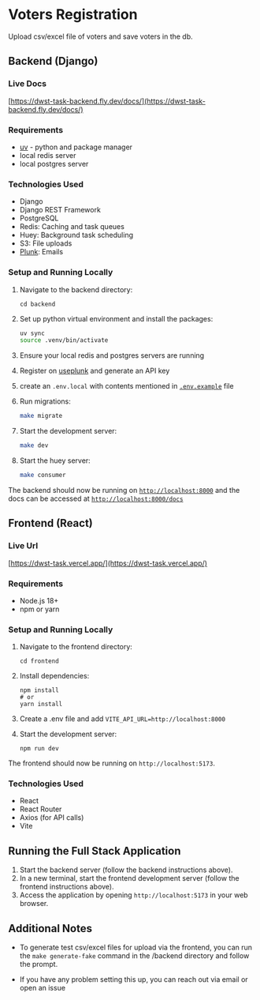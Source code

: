 # Voters Registration

Upload csv/excel file of voters and save voters in the db.

## Backend (Django)

### Live Docs
[https://dwst-task-backend.fly.dev/docs/](https://dwst-task-backend.fly.dev/docs/)

### Requirements

- [uv](https://docs.astral.sh/uv/) - python and package manager
- local redis server
- local postgres server

### Technologies Used

- Django
- Django REST Framework
- PostgreSQL
- Redis: Caching and task queues
- Huey: Background task scheduling
- S3: File uploads
- [Plunk](https://www.useplunk.com/): Emails

### Setup and Running Locally

1. Navigate to the backend directory:
   ```
   cd backend
   ```

2. Set up python virtual environment and install the packages:
   ```bash
   uv sync
   source .venv/bin/activate
   ```

3. Ensure your local redis and postgres servers are running

4. Register on [useplunk](https://www.useplunk.com/) and generate an API key

5. create an `.env.local` with contents mentioned in [`.env.example`](/backend/.env.example) file

6. Run migrations:
   ```bash
   make migrate
   ```

7. Start the development server:
   ```bash
   make dev
   ```

8. Start the huey server:
   ```bash
   make consumer
   ```

The backend should now be running on [`http://localhost:8000`](http://localhost:8000) and the docs can be accessed at [`http://localhost:8000/docs`](http://localhost:8000/docs)

## Frontend (React)

### Live Url
[https://dwst-task.vercel.app/](https://dwst-task.vercel.app/)

### Requirements

- Node.js 18+
- npm or yarn

### Setup and Running Locally

1. Navigate to the frontend directory:
   ```
   cd frontend
   ```

2. Install dependencies:
   ```
   npm install
   # or
   yarn install
   ```

3. Create a .env file and add `VITE_API_URL=http://localhost:8000`

3. Start the development server:
   ```
   npm run dev
   ```

The frontend should now be running on `http://localhost:5173`.

### Technologies Used

- React
- React Router
- Axios (for API calls)
- Vite

## Running the Full Stack Application

1. Start the backend server (follow the backend instructions above).
2. In a new terminal, start the frontend development server (follow the frontend instructions above).
3. Access the application by opening `http://localhost:5173` in your web browser.

## Additional Notes

* To generate test csv/excel files for upload via the frontend, you can run the `make generate-fake` command in the /backend directory and follow the prompt.

* If you have any problem setting this up, you can reach out via email or open an issue